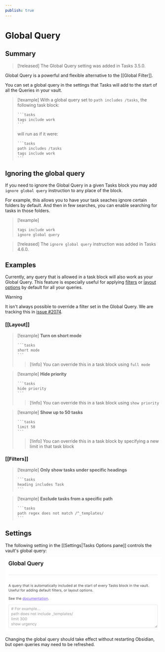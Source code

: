 ```yaml
---
publish: true
---
```


# Global Query

## Summary

> [!released]
The Global Query setting was added in Tasks 3.5.0.

Global Query is a powerful and flexible alternative to the [[Global Filter]].

You can set a global query in the settings that Tasks will add to the start of all the Queries in your vault.

> [!example]
> With a global query set to `path includes /tasks`, the following task block:
>
> ````text
> ```tasks
> tags include work
> ```
> ````
>
> will run as if it were:
>
> ````text
> ```tasks
> path includes /tasks
> tags include work
> ```
> ````

## Ignoring the global query

If you need to ignore the Global Query in a given Tasks block you may add `ignore global query` instruction to any place of the block.

For example, this allows you to have your task seaches ignore certain folders by default. And then in few searches, you can enable searching for tasks in those folders.

> [!example]
>
> ```text
> tags include work
> ignore global query
> ```

> [!released]
The `ignore global query` instruction was added in Tasks 4.6.0.

## Examples

Currently, any query that is allowed in a task block will also work as your Global Query. This feature is especially useful for applying [filters](Filters) or [layout options](Layout) by default for all your queries.

> [!warning]
> It isn't always possible to override a filter set in the Global Query. We are tracking this in [issue #2074](https://github.com/obsidian-tasks-group/obsidian-tasks/issues/2074).

### [[Layout]]

> [!example]
> **Turn on short mode**
>
> ````text
> ```tasks
> short mode
> ```
> ````
>
> > [!info]
> > You can override this in a task block using `full mode`

> [!example]
> **Hide priority**
>
> ````text
> ```tasks
> hide priority
> ```
> ````
>
> > [!info]
> > You can override this in a task block using `show priority`

> [!example]
> **Show up to 50 tasks**
>
>
> ````text
> ```tasks
> limit 50
> ```
> ````
>
> > [!info]
> > You can override this in a task block by specifying a new limit in that task block

### [[Filters]]

> [!example]
> **Only show tasks under specific headings**
>
> ````text
> ```tasks
> heading includes Task
> ```
> ````

> [!example]
> **Exclude tasks from a specific path**
>
> ````text
> ```tasks
> path regex does not match /^_templates/
> ```
> ````

## Settings

The following setting in the [[Settings|Tasks Options pane]] controls the vault's global query:

![Image of the settings options for the global query, showing the default settings.](../images/settings-global-query.png)

Changing the global query should take effect without restarting Obsidian, but open queries may need to be refreshed.
